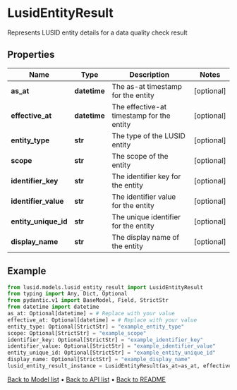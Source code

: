 # LusidEntityResult

Represents LUSID entity details for a data quality check result
## Properties
Name | Type | Description | Notes
------------ | ------------- | ------------- | -------------
**as_at** | **datetime** | The as-at timestamp for the entity | [optional] 
**effective_at** | **datetime** | The effective-at timestamp for the entity | [optional] 
**entity_type** | **str** | The type of the LUSID entity | [optional] 
**scope** | **str** | The scope of the entity | [optional] 
**identifier_key** | **str** | The identifier key for the entity | [optional] 
**identifier_value** | **str** | The identifier value for the entity | [optional] 
**entity_unique_id** | **str** | The unique identifier for the entity | [optional] 
**display_name** | **str** | The display name of the entity | [optional] 
## Example

```python
from lusid.models.lusid_entity_result import LusidEntityResult
from typing import Any, Dict, Optional
from pydantic.v1 import BaseModel, Field, StrictStr
from datetime import datetime
as_at: Optional[datetime] = # Replace with your value
effective_at: Optional[datetime] = # Replace with your value
entity_type: Optional[StrictStr] = "example_entity_type"
scope: Optional[StrictStr] = "example_scope"
identifier_key: Optional[StrictStr] = "example_identifier_key"
identifier_value: Optional[StrictStr] = "example_identifier_value"
entity_unique_id: Optional[StrictStr] = "example_entity_unique_id"
display_name: Optional[StrictStr] = "example_display_name"
lusid_entity_result_instance = LusidEntityResult(as_at=as_at, effective_at=effective_at, entity_type=entity_type, scope=scope, identifier_key=identifier_key, identifier_value=identifier_value, entity_unique_id=entity_unique_id, display_name=display_name)

```

[Back to Model list](../README.md#documentation-for-models) &#8226; [Back to API list](../README.md#documentation-for-api-endpoints) &#8226; [Back to README](../README.md)

